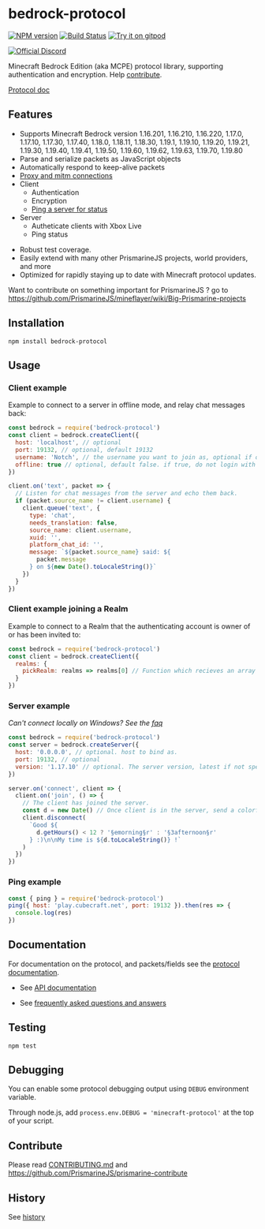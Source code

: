 # bedrock-protocol

[![NPM version](https://img.shields.io/npm/v/bedrock-protocol.svg)](http://npmjs.com/package/bedrock-protocol)
[![Build Status](https://github.com/PrismarineJS/bedrock-protocol/workflows/CI/badge.svg)](https://github.com/PrismarineJS/bedrock-protocol/actions?query=workflow%3A%22CI%22)
[![Try it on gitpod](https://img.shields.io/badge/try-on%20gitpod-brightgreen.svg)](https://gitpod.io/#https://github.com/PrismarineJS/bedrock-protocol)

[![Official Discord](https://img.shields.io/static/v1.svg?label=OFFICIAL&message=DISCORD&color=blue&logo=discord&style=for-the-badge)](https://discord.gg/GsEFRM8)

Minecraft Bedrock Edition (aka MCPE) protocol library, supporting authentication and encryption. Help [contribute](CONTRIBUTING.md).

[Protocol doc](https://prismarinejs.github.io/minecraft-data/?v=bedrock_1.19.10&d=protocol)

## Features

- Supports Minecraft Bedrock version 1.16.201, 1.16.210, 1.16.220, 1.17.0, 1.17.10, 1.17.30, 1.17.40, 1.18.0, 1.18.11, 1.18.30, 1.19.1, 1.19.10, 1.19.20, 1.19.21, 1.19.30, 1.19.40, 1.19.41, 1.19.50, 1.19.60, 1.19.62, 1.19.63, 1.19.70, 1.19.80
- Parse and serialize packets as JavaScript objects
- Automatically respond to keep-alive packets
- [Proxy and mitm connections](docs/API.md#proxy-docs)
- Client
  - Authentication
  - Encryption
  - [Ping a server for status](docs/API.md#beping-host-port---serveradvertisement)
- Server
  - Autheticate clients with Xbox Live
  - Ping status

* Robust test coverage.
* Easily extend with many other PrismarineJS projects, world providers, and more
* Optimized for rapidly staying up to date with Minecraft protocol updates.

Want to contribute on something important for PrismarineJS ? go to https://github.com/PrismarineJS/mineflayer/wiki/Big-Prismarine-projects

## Installation

`npm install bedrock-protocol`

## Usage

### Client example

Example to connect to a server in offline mode, and relay chat messages back:

```js
const bedrock = require('bedrock-protocol')
const client = bedrock.createClient({
  host: 'localhost', // optional
  port: 19132, // optional, default 19132
  username: 'Notch', // the username you want to join as, optional if online mode
  offline: true // optional, default false. if true, do not login with Xbox Live. You will not be asked to sign-in if set to true.
})

client.on('text', packet => {
  // Listen for chat messages from the server and echo them back.
  if (packet.source_name != client.username) {
    client.queue('text', {
      type: 'chat',
      needs_translation: false,
      source_name: client.username,
      xuid: '',
      platform_chat_id: '',
      message: `${packet.source_name} said: ${
        packet.message
      } on ${new Date().toLocaleString()}`
    })
  }
})
```

### Client example joining a Realm

Example to connect to a Realm that the authenticating account is owner of or has been invited to:

```js
const bedrock = require('bedrock-protocol')
const client = bedrock.createClient({
  realms: {
    pickRealm: realms => realms[0] // Function which recieves an array of joined/owned Realms and must return a single Realm. Can be async
  }
})
```

### Server example

_Can't connect locally on Windows? See the [faq](docs/FAQ.md)_

```js
const bedrock = require('bedrock-protocol')
const server = bedrock.createServer({
  host: '0.0.0.0', // optional. host to bind as.
  port: 19132, // optional
  version: '1.17.10' // optional. The server version, latest if not specified.
})

server.on('connect', client => {
  client.on('join', () => {
    // The client has joined the server.
    const d = new Date() // Once client is in the server, send a colorful kick message
    client.disconnect(
      `Good ${
        d.getHours() < 12 ? '§emorning§r' : '§3afternoon§r'
      } :)\n\nMy time is ${d.toLocaleString()} !`
    )
  })
})
```

### Ping example

```js
const { ping } = require('bedrock-protocol')
ping({ host: 'play.cubecraft.net', port: 19132 }).then(res => {
  console.log(res)
})
```

## Documentation

For documentation on the protocol, and packets/fields see the [protocol documentation](https://prismarinejs.github.io/minecraft-data/protocol).

- See [API documentation](docs/API.md)

- See [frequently asked questions and answers](docs/FAQ.md)

<!-- ## Projects Using bedrock-protocol

 * [mineflayer](https://github.com/PrismarineJS/mineflayer/) - create bots with a stable, high level API.
 * [pakkit](https://github.com/Heath123/pakkit) To monitor your packets
 * [flying-squid](https://github.com/PrismarineJS/flying-squid/) - create minecraft bots with a stable, high level API. -->

## Testing

`npm test`

## Debugging

You can enable some protocol debugging output using `DEBUG` environment variable.

Through node.js, add `process.env.DEBUG = 'minecraft-protocol'` at the top of your script.

## Contribute

Please read [CONTRIBUTING.md](CONTRIBUTING.md) and https://github.com/PrismarineJS/prismarine-contribute

## History

See [history](HISTORY.md)

<!-- ## Related

* [map-colors](https://github.com/AresRPG/aresrpg-map-colors) can be used to convert any image into a buffer of minecraft compatible colors -->
